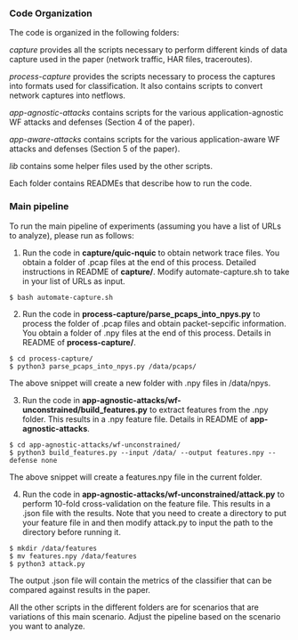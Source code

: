 ### Code Organization

The code is organized in the following folders:

*capture* provides all the scripts necessary to perform different kinds of data capture used in the paper (network traffic, HAR files, traceroutes).

*process-capture* provides the scripts necessary to process the captures into formats used for classification. It also contains scripts to convert network captures into netflows. 

*app-agnostic-attacks* contains scripts for the various application-agnostic WF attacks and defenses (Section 4 of the paper).

*app-aware-attacks* contains scripts for the various application-aware WF attacks and defenses (Section 5 of the paper).

*lib* contains some helper files used by the other scripts.

Each folder contains READMEs that describe how to run the code.


### Main pipeline

To run the main pipeline of experiments (assuming you have a list of URLs to analyze), please run as follows:

1. Run the code in **capture/quic-nquic** to obtain network trace files. You obtain a folder of .pcap files at the end of this process. Detailed instructions in README of **capture/**. Modify automate-capture.sh to take in your list of URLs as input.

```
$ bash automate-capture.sh
```

2. Run the code in **process-capture/parse_pcaps_into_npys.py** to process the folder of .pcap files and obtain packet-sepcific information. You obtain a folder of .npy files at the end of this process. Details in README of **process-capture/**.

```
$ cd process-capture/
$ python3 parse_pcaps_into_npys.py /data/pcaps/
```

The above snippet will create a new folder with .npy files in /data/npys.

3. Run the code in **app-agnostic-attacks/wf-unconstrained/build_features.py** to extract features from the .npy folder. This results in a .npy feature file. Details in README of **app-agnostic-attacks**.

```
$ cd app-agnostic-attacks/wf-unconstrained/
$ python3 build_features.py --input /data/ --output features.npy --defense none
```

The above snippet will create a features.npy file in the current folder.

4. Run the code in **app-agnostic-attacks/wf-unconstrained/attack.py** to perform 10-fold cross-validation on the feature file. This results in a .json file with the results. Note that you need to create a directory to put your feature file in and then modify attack.py to input the path to the directory before running it.

```
$ mkdir /data/features
$ mv features.npy /data/features
$ python3 attack.py
```

The output .json file will contain the metrics of the classifier that can be compared against results in the paper. 

All the other scripts in the different folders are for scenarios that are variations of this main scenario. Adjust the pipeline based on the scenario you want to analyze. 


